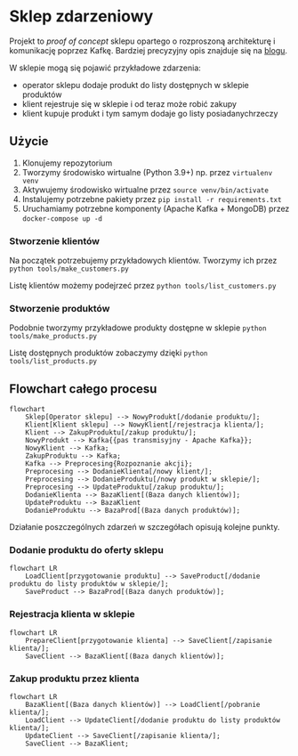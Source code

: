 # Sklep zdarzeniowy

Projekt to *proof of concept* sklepu opartego o rozproszoną architekturę i komunikację poprzez Kafkę. Bardziej precyzyjny opis znajduje się na [blogu](https://blog.prokulski.science).

W sklepie mogą się pojawić przykładowe zdarzenia:

+ operator sklepu dodaje produkt do listy dostępnych w sklepie produktów
+ klient rejestruje się w sklepie i od teraz może robić zakupy
+ klient kupuje produkt i tym samym dodaje go listy posiadanychrzeczy

## Użycie

1. Klonujemy repozytorium
1. Tworzymy środowisko wirtualne (Python 3.9+) np. przez `virtualenv venv`
1. Aktywujemy środowisko wirtualne przez `source venv/bin/activate`
1. Instalujemy potrzebne pakiety przez `pip install -r requirements.txt`
1. Uruchamiamy potrzebne komponenty (Apache Kafka + MongoDB) przez `docker-compose up -d`

### Stworzenie klientów

Na początek potrzebujemy przykładowych klientów. Tworzymy ich przez `python tools/make_customers.py`

Listę klientów możemy podejrzeć przez `python tools/list_customers.py`

### Stworzenie produktów

Podobnie tworzymy przykładowe produkty dostępne w sklepie `python tools/make_products.py`

Listę dostępnych produktów zobaczymy dzięki `python tools/list_products.py`

## Flowchart całego procesu

```mermaid
flowchart 
    Sklep[Operator sklepu] --> NowyProdukt[/dodanie produktu/];
    Klient[Klient sklepu] --> NowyKlient[/rejestracja klienta/];
    Klient --> ZakupProduktu[/zakup produktu/];
    NowyProdukt --> Kafka{{pas transmisyjny - Apache Kafka}};
    NowyKlient --> Kafka;
    ZakupProduktu --> Kafka;
    Kafka --> Preprocesing{Rozpoznanie akcji};
    Preprocesing --> DodanieKlienta[/nowy klient/];
    Preprocesing --> DodanieProduktu[/nowy produkt w sklepie/];
    Preprocesing --> UpdateProduktu[/zakup produktu/];
    DodanieKlienta --> BazaKlient[(Baza danych klientów)];
    UpdateProduktu --> BazaKlient
    DodanieProduktu --> BazaProd[(Baza danych produktów)];
```

Działanie poszczególnych zdarzeń w szczegółach opisują kolejne punkty.

### Dodanie produktu do oferty sklepu

```mermaid
flowchart LR
    LoadClient[przygotowanie produktu] --> SaveProduct[/dodanie produktu do listy produktów w sklepie/];
    SaveProduct --> BazaProd[(Baza danych produktów)];
```

### Rejestracja klienta w sklepie

```mermaid
flowchart LR
    PrepareClient[przygotowanie klienta] --> SaveClient[/zapisanie klienta/];
    SaveClient --> BazaKlient[(Baza danych klientów)];
```

### Zakup produktu przez klienta

```mermaid
flowchart LR
    BazaKlient[(Baza danych klientów)] --> LoadClient[/pobranie klienta/];
    LoadClient --> UpdateClient[/dodanie produktu do listy produktów klienta/];
    UpdateClient --> SaveClient[/zapisanie klienta/];
    SaveClient --> BazaKlient;
```
